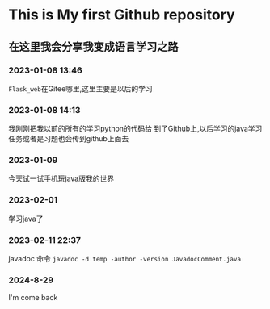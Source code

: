 # This is My first Github repository

## 在这里我会分享我变成语言学习之路

### 2023-01-08 13:46

`Flask_web`在Gitee哪里,这里主要是以后的学习

### 2023-01-08 14:13

我刚刚把我以前的所有的学习python的代码给 到了Github上,以后学习的java学习任务或者是习题也会传到github上面去

### 2023-01-09

今天试一试手机玩java版我的世界

### 2023-02-01

学习java了

### 2023-02-11 22:37

javadoc 命令 `javadoc -d temp -author -version JavadocComment.java`

### 2024-8-29

I'm come back
